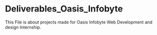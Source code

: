 # Deliverables_Oasis_Infobyte

This File is about projects made for Oasis Infobyte Web Development and design Internship.
